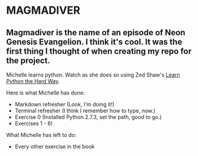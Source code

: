 MAGMADIVER
==========
Magmadiver is the name of an episode of Neon Genesis Evangelion. I think it's cool. It was the first thing I thought of when creating my repo for the project.
----------

Michelle learns python. Watch as she does so using Zed Shaw's [Learn Python the Hard Way](http://learnpythonthehardway.org).

Here is what Michelle has done:
* Markdown refresher (Look, I'm doing it!)
* Terminal refresher (I think I remember how to type, now.)
* Exercise 0 (Installed Python 2.7.3, set the path, good to go.)
* Exercises 1 - 6!

What Michelle has left to do:
* Every other exercise in the book
